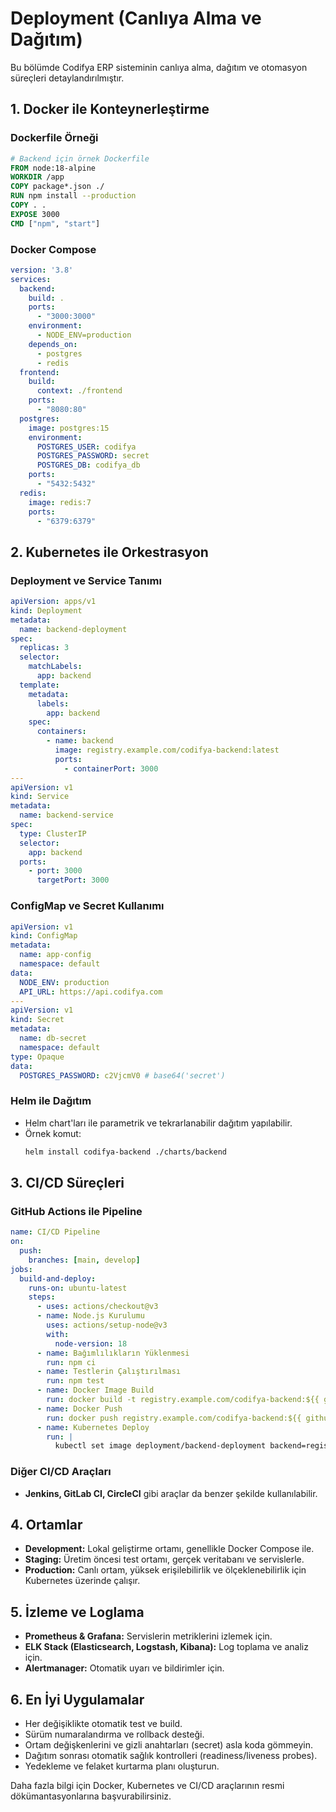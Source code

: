# Deployment (Canlıya Alma ve Dağıtım)

Bu bölümde Codifya ERP sisteminin canlıya alma, dağıtım ve otomasyon süreçleri detaylandırılmıştır.

## 1. Docker ile Konteynerleştirme

### Dockerfile Örneği
```dockerfile
# Backend için örnek Dockerfile
FROM node:18-alpine
WORKDIR /app
COPY package*.json ./
RUN npm install --production
COPY . .
EXPOSE 3000
CMD ["npm", "start"]
```

### Docker Compose
```yaml
version: '3.8'
services:
  backend:
    build: .
    ports:
      - "3000:3000"
    environment:
      - NODE_ENV=production
    depends_on:
      - postgres
      - redis
  frontend:
    build:
      context: ./frontend
    ports:
      - "8080:80"
  postgres:
    image: postgres:15
    environment:
      POSTGRES_USER: codifya
      POSTGRES_PASSWORD: secret
      POSTGRES_DB: codifya_db
    ports:
      - "5432:5432"
  redis:
    image: redis:7
    ports:
      - "6379:6379"
```

## 2. Kubernetes ile Orkestrasyon

### Deployment ve Service Tanımı
```yaml
apiVersion: apps/v1
kind: Deployment
metadata:
  name: backend-deployment
spec:
  replicas: 3
  selector:
    matchLabels:
      app: backend
  template:
    metadata:
      labels:
        app: backend
    spec:
      containers:
        - name: backend
          image: registry.example.com/codifya-backend:latest
          ports:
            - containerPort: 3000
---
apiVersion: v1
kind: Service
metadata:
  name: backend-service
spec:
  type: ClusterIP
  selector:
    app: backend
  ports:
    - port: 3000
      targetPort: 3000
```

### ConfigMap ve Secret Kullanımı
```yaml
apiVersion: v1
kind: ConfigMap
metadata:
  name: app-config
  namespace: default
data:
  NODE_ENV: production
  API_URL: https://api.codifya.com
---
apiVersion: v1
kind: Secret
metadata:
  name: db-secret
  namespace: default
type: Opaque
data:
  POSTGRES_PASSWORD: c2VjcmV0 # base64('secret')
```

### Helm ile Dağıtım
- Helm chart'ları ile parametrik ve tekrarlanabilir dağıtım yapılabilir.
- Örnek komut:
  ```bash
  helm install codifya-backend ./charts/backend
  ```

## 3. CI/CD Süreçleri

### GitHub Actions ile Pipeline
```yaml
name: CI/CD Pipeline
on:
  push:
    branches: [main, develop]
jobs:
  build-and-deploy:
    runs-on: ubuntu-latest
    steps:
      - uses: actions/checkout@v3
      - name: Node.js Kurulumu
        uses: actions/setup-node@v3
        with:
          node-version: 18
      - name: Bağımlılıkların Yüklenmesi
        run: npm ci
      - name: Testlerin Çalıştırılması
        run: npm test
      - name: Docker Image Build
        run: docker build -t registry.example.com/codifya-backend:${{ github.sha }} .
      - name: Docker Push
        run: docker push registry.example.com/codifya-backend:${{ github.sha }}
      - name: Kubernetes Deploy
        run: |
          kubectl set image deployment/backend-deployment backend=registry.example.com/codifya-backend:${{ github.sha }}
```

### Diğer CI/CD Araçları
- **Jenkins, GitLab CI, CircleCI** gibi araçlar da benzer şekilde kullanılabilir.

## 4. Ortamlar
- **Development:** Lokal geliştirme ortamı, genellikle Docker Compose ile.
- **Staging:** Üretim öncesi test ortamı, gerçek veritabanı ve servislerle.
- **Production:** Canlı ortam, yüksek erişilebilirlik ve ölçeklenebilirlik için Kubernetes üzerinde çalışır.

## 5. İzleme ve Loglama
- **Prometheus & Grafana:** Servislerin metriklerini izlemek için.
- **ELK Stack (Elasticsearch, Logstash, Kibana):** Log toplama ve analiz için.
- **Alertmanager:** Otomatik uyarı ve bildirimler için.

## 6. En İyi Uygulamalar
- Her değişiklikte otomatik test ve build.
- Sürüm numaralandırma ve rollback desteği.
- Ortam değişkenlerini ve gizli anahtarları (secret) asla koda gömmeyin.
- Dağıtım sonrası otomatik sağlık kontrolleri (readiness/liveness probes).
- Yedekleme ve felaket kurtarma planı oluşturun.

Daha fazla bilgi için Docker, Kubernetes ve CI/CD araçlarının resmi dökümantasyonlarına başvurabilirsiniz. 